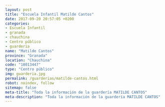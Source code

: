 ```yaml
---
layout: post
title: "Escuela Infantil Matilde Cantos"
date: 2017-09-20 20:57:05 +0200
categories:
- Escuela Infantil
- granada
- chauchina
- Centro público
- guarderia
name: "Matilde Cantos"
province: "Granada"
location: "Chauchina"
code: "18013447"
type: "Centro público"
img: guarderia.jpg
permalink: /guarderias/matilde-cantos.html
robot: noindex, follow
sitemap: false
meta-title: "Toda la información de la guardería MATILDE CANTOS"
meta-description: "Toda la información de la guardería MATILDE CANTOS"
---
```

